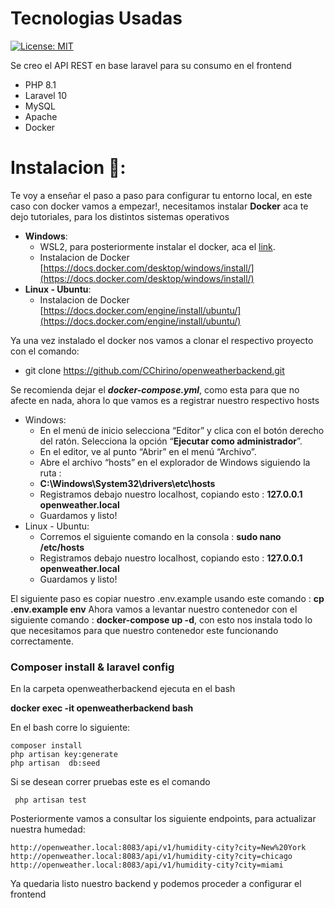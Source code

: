 # Tecnologias Usadas 
[![License: MIT](https://img.shields.io/badge/License-MIT-yellow.svg)](https://opensource.org/licenses/MIT)

Se creo el API REST en base laravel para su consumo en el frontend

* PHP 8.1
* Laravel 10
* MySQL
* Apache
* Docker


# Instalacion 🚀:


Te voy a enseñar el paso a paso para configurar tu entorno local, en este caso con docker vamos a empezar!, necesitamos instalar **Docker** aca te dejo tutoriales, para los distintos sistemas operativos
- **Windows**:
	- WSL2, para posteriormente instalar el docker, aca el [link](https://www.youtube.com/watch?v=_fntjriRe48&t=670s).
	- Instalacion de Docker [https://docs.docker.com/desktop/windows/install/](https://docs.docker.com/desktop/windows/install/)
- **Linux - Ubuntu**: 
	- Instalacion de Docker [https://docs.docker.com/engine/install/ubuntu/](https://docs.docker.com/engine/install/ubuntu/)

Ya una vez instalado el docker nos vamos a clonar el respectivo proyecto con el comando:
 -  git clone https://github.com/CChirino/openweatherbackend.git

Se recomienda dejar el ***docker-compose.yml***, como esta para que no afecte en nada, ahora lo que vamos es a registrar nuestro respectivo hosts

 - Windows:
	 -   En el menú de inicio selecciona “Editor” y clica con el botón derecho del ratón. Selecciona la opción “**Ejecutar como administrador**”.
	-   En el editor, ve al punto “Abrir” en el menú “Archivo”.
	-   Abre el archivo “hosts” en el explorador de Windows siguiendo la ruta :
	-  **C:\Windows\System32\drivers\etc\hosts**
	- Registramos debajo nuestro localhost, copiando esto : **127.0.0.1       openweather.local** 
	 - Guardamos y listo!
 - Linux - Ubuntu:
	 - Corremos el siguiente comando en la consola : **sudo nano /etc/hosts**
	 - Registramos debajo nuestro localhost, copiando esto : **127.0.0.1       openweather.local** 
	 - Guardamos y listo!

El siguiente paso es copiar nuestro .env.example usando este comando : **cp .env.example env**
Ahora vamos a levantar nuestro contenedor con el siguiente comando : **docker-compose up -d**, con esto nos instala todo lo que necesitamos para que nuestro contenedor este funcionando correctamente.

### Composer install & laravel config

En la carpeta openweatherbackend ejecuta en el bash

**docker exec -it openweatherbackend bash**

En el bash corre lo siguiente: 

	composer install
	php artisan key:generate
	php artisan  db:seed
    
Si se desean correr pruebas este es el comando

	 php artisan test


Posteriormente vamos a consultar los siguiente endpoints, para actualizar nuestra humedad:

    http://openweather.local:8083/api/v1/humidity-city?city=New%20York
    http://openweather.local:8083/api/v1/humidity-city?city=chicago
    http://openweather.local:8083/api/v1/humidity-city?city=miami

Ya quedaria listo nuestro backend y podemos proceder a configurar el frontend
